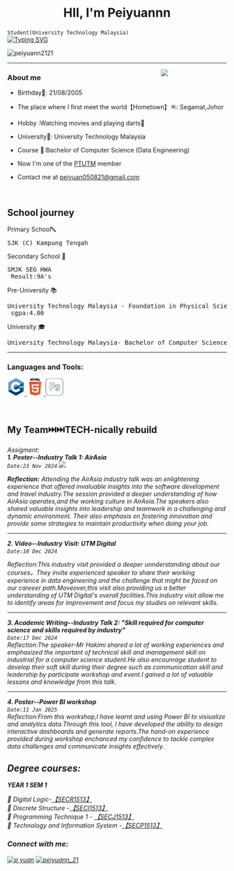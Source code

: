 <h1 align="center">HII, I'm Peiyuannn</h1>

`Student(University Technology Malaysia)`<br>
[![Typing SVG](https://readme-typing-svg.demolab.com?font=Jersey+15&pause=700&color=F7280B&center=true&vCenter=true&width=435&lines=I+am+currently+studying+;data+engineering+at+UTM)](https://git.io/typing-svg)
<br>

<p align="left"> <img src="https://komarev.com/ghpvc/?username=peiyuann2121&label=Profile%20views&color=0e75b6&style=flat" alt="peiyuann2121" /> </p>

---

<div align="right">
<img src="https://github.com/user-attachments/assets/ea619614-83d7-498e-9b91-1bb209f1e948" align="right" style="width: 30%" />
</div>  

### About me
- Birthday🌼: 21/08/2005

- The place where I first meet the world【Hometown】🪅: Segamat,Johor

- Hobby :Watching movies and playing darts🎯

- University🏫: University Technology Malaysia

- Course 📅:Bachelor of Computer Science (Data Engineering)

- Now I'm one of the [PTUTM](https://www.instagram.com/ptutm?igsh=dDdmb2FteGFmenUy) member

- Contact me at peiyuan050821@gmail.com

<br/>
  

## School journey


Primary School🔤
<pre>SJK (C) Kampung Tengah</pre>
Secondary School 🏫
<pre>SMJK SEG HWA <br> Result:9A's </pre>
Pre-University 📚
<pre>University Technology Malaysia - Foundation in Physical Science<br> cgpa:4.00 </pre>
University 🎓
<pre>University Technology Malaysia- Bachelor of Computer Science (Data Engineering) </pre> 

<hr>

<h3 align="left">Languages and Tools:</h3>
<p align="left"> <a href="https://www.w3schools.com/cpp/" target="_blank" rel="noreferrer"> <img src="https://raw.githubusercontent.com/devicons/devicon/master/icons/cplusplus/cplusplus-original.svg" alt="cplusplus" width="40" height="40"/> </a> <a href="https://www.w3.org/html/" target="_blank" rel="noreferrer"> <img src="https://raw.githubusercontent.com/devicons/devicon/master/icons/html5/html5-original-wordmark.svg" alt="html5" width="40" height="40"/> </a> <a href="https://www.photoshop.com/en" target="_blank" rel="noreferrer"> <img src="https://raw.githubusercontent.com/devicons/devicon/master/icons/photoshop/photoshop-line.svg" alt="photoshop" width="40" height="40"/> </a> </p>
<br>

## My Team⏭️⏭️**TECH-nically rebuild**<br>
<i> Assigment:<i><br>
**1. Poster--Industry Talk 1: AirAsia**<br>
`Date:23 Nov 2024`
<img src="https://github.com/user-attachments/assets/f4ad8022-ffba-487a-ba97-d085e19f5553" style="width: 40%" />

**Reflection:** Attending the AirAsia industry talk was an enlightening experience that offered invaluable insights into the software development and travel industry.The session provided a deeper understanding of how AirAsia operates,and the working culture in AirAsia.The speakers also shared valuable insights into  leadership and teamwork in a challenging and dynamic environment. Their also emphasis on fostering innovation and provide some strategies to maintain productivity when doing your job.

---

**2. Video--Industry Visit: UTM Digital**<br>
`Date:10 Dec 2024`

<!-- BEGIN YOUTUBE-CARDS -->
<!-- END YOUTUBE-CARDS -->

Reflection:This industry visit provided a deeper unnderstanding about our courses。They invite experienced speaker to share their working experience in data engineering and the challenge that might be faced on our careeer path.Moveover,this visit also providing us a better understanding of UTM Digital's overall facilities.This industry visit allow me to identify areas for improvement and focus my studies on relevant skills.

---

**3. Academic Writing--Industry Talk 2: "Skill required for computer science and skills required by industry"** <br>
`Date:17 Dec 2024`<br>
Reflection:The speaker-Mr Hakimi shared a lot of working experiences and emphasized the important of technical skill and management skill on industrial for a  computer science student.He also encounrage student to develop their soft skill during their degree such as communication skill and leadership by participate workshop and event.I gained a lot of valuable lessons and knowledge from this talk.

---

**4. Poster--Power BI workshop**<br>
`Date:11 Jan 2025`<br>
Reflection:From this workshop,I have learnt and using Power BI to visiualize and analytics data.Through this tool, I have developed the ability to design interactive dashboards and generate reports.The hand-on experience provided during workshop enchanced my confidence to tackle complex data challenges and communicate insights effectively. 



## Degree courses:

<i> **YEAR 1 SEM 1**<i>

🧾 Digital Logic-[【SECR1513】](https://github.com/Peiyuan2121/Digital_logic.git) <br>
🧾 Discrete Structure -[【SECI1513】](https://github.com/Peiyuan2121/discretes_tructure.git) <br>
🧾 Programming Technique 1  - [【SECJ1513】](https://github.com/Peiyuan2121/Programming_technique_1.git) <br>
🧾 Technology and Information System -[【SECP1513】](https://github.com/Peiyuan2121/Technology-and-Information-System.git) <br>
  
<h3 align="left">Connect with me:</h3>
<p align="left">
<a href="https://linkedin.com/in/p yuan" target="blank"><img align="center" src="https://raw.githubusercontent.com/rahuldkjain/github-profile-readme-generator/master/src/images/icons/Social/linked-in-alt.svg" alt="p yuan" height="30" width="40" /></a>
<a href="https://instagram.com/peiyuann_21" target="blank"><img align="center" src="https://raw.githubusercontent.com/rahuldkjain/github-profile-readme-generator/master/src/images/icons/Social/instagram.svg" alt="peiyuann_21" height="30" width="40" /></a>
</p>


